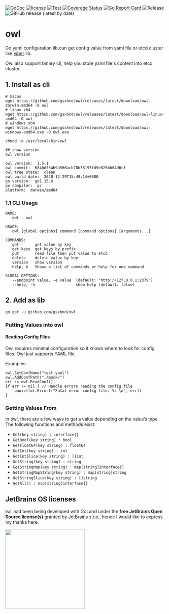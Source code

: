 [![GoDoc][1]][2]
[![license][3]][4]
![Test][5]
[![Coverage Status][6]][7]
[![Go Report Card][8]][9]
![Release][10]
![GitHub release (latest by date)][11]

[1]: https://godoc.org/github.com/gsxhnd/owl?status.svg
[2]: https://pkg.go.dev/github.com/gsxhnd/owl
[3]: https://img.shields.io/github/license/gsxhnd/owl
[4]: https://opensource.org/licenses/MIT
[5]: https://github.com/gsxhnd/owl/workflows/Test/badge.svg
[6]: https://coveralls.io/repos/github/gsxhnd/owl/badge.svg
[7]: https://coveralls.io/github/gsxhnd/owl
[8]: https://goreportcard.com/badge/github.com/gsxhnd/owl
[9]: https://goreportcard.com/report/github.com/gsxhnd/owl
[10]: https://github.com/gsxhnd/owl/workflows/Release/badge.svg
[11]: https://img.shields.io/github/v/release/gsxhnd/owl?label=version
[12]: https://github.com/spf13/viper

# owl

Go yaml configuration lib,can get config value from yaml file or etcd cluster like [viper][12] lib.

Owl also support binary cli, help you store yaml file's content into etcd cluster.

## 1. Install as cli

```shell
# macos 
wget https://github.com/gsxhnd/owl/releases/latest/download/owl-darwin-amd64 -O owl
# linux x64
wget https://github.com/gsxhnd/owl/releases/latest/download/owl-linux-amd64 -O owl
# windows x64
wget https://github.com/gsxhnd/owl/releases/latest/download/owl-windows-amd64.exe -O owl.exe

chmod +x /usr/local/bin/owl

## show version
owl version

owl version:  1.5.1
owl commit:  6840df54b9a566acb78b36195fd9e826bb04d6cf
owl tree state:  clean
owl build date:  2020-12-29T15:49:14+0800
go version:  go1.15.6
go compiler:  gc
platform:  darwin/amd64
```

### 1.1 CLI Usage
```shell
NAME:
   owl - owl

USAGE:
   owl [global options] command [command options] [arguments...]

COMMANDS:
   get       get value by key
   get_keys  get keys by prefix
   put       read file then put value to etcd
   delete    delete value by key
   version   show version
   help, h   Shows a list of commands or help for one command

GLOBAL OPTIONS:
   --endpoint value, -e value  (default: "http://127.0.0.1:2379")
   --help, -h                  show help (default: false)
```


## 2. Add as lib
```shell
go get -u github.com/gsxhnd/owl
```

### Putting Values into owl

#### Reading Config Files

Owl requires minimal configuration so it knows where to look for config files. Owl just supports YAML file.

Examples:

```
owl.SetConfName("test.yaml")
owl.AddConfPath("./mock/")
err := owl.ReadConf()
if err != nil { // Handle errors reading the config file
	panic(fmt.Errorf("Fatal error config file: %s \n", err))
}
```

### Getting Values From

In owl, there are a few ways to get a value depending on the value’s type. The following functions and methods exist:

 * `Get(key string) : interface{}`
 * `GetBool(key string) : bool`
 * `GetFloat64(key string) : float64`
 * `GetInt(key string) : int`
 * `GetIntSlice(key string) : []int`
 * `GetString(key string) : string`
 * `GetStringMap(key string) : map[string]interface{}`
 * `GetStringMapString(key string) : map[string]string`
 * `GetStringSlice(key string) : []string`
 * `GetAll() : map[string]interface{}`


## JetBrains OS licenses

`Owl` had been being developed with GoLand under the **free JetBrains Open Source license(s)** granted by JetBrains s.r.o., hence I would like to express my thanks here.

<a href="https://www.jetbrains.com/?from=LastOrder" target="_blank"><img src="https://github.com/gsxhnd/resourse/blob/master/jetbrains-variant-4.png?raw=true" width="250" align="middle"/></a>